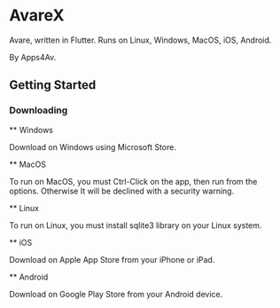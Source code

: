 # AvareX

Avare, written in Flutter. Runs on Linux, Windows, MacOS, iOS, Android.

By Apps4Av.

## Getting Started


### Downloading


** Windows 

Download on Windows using Microsoft Store.

** MacOS

To run on MacOS, you must Ctrl-Click on the app, then run from the options. Otherwise It will be declined with a security warning.

** Linux

To run on Linux, you must install sqlite3 library on your Linux system.

** iOS

Download on Apple App Store from your iPhone or iPad.

** Android

Download on Google Play Store from your Android device.